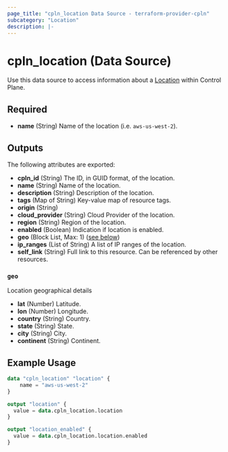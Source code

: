 ```yaml
---
page_title: "cpln_location Data Source - terraform-provider-cpln"
subcategory: "Location"
description: |-
---
```


# cpln_location (Data Source)

Use this data source to access information about a [Location](https://docs.controlplane.com/reference/location) within Control Plane.

## Required

- **name** (String) Name of the location (i.e. `aws-us-west-2`).

## Outputs

The following attributes are exported:

- **cpln_id** (String) The ID, in GUID format, of the location.
- **name** (String) Name of the location.
- **description** (String) Description of the location.
- **tags** (Map of String) Key-value map of resource tags.
- **origin** (String)
- **cloud_provider** (String) Cloud Provider of the location.
- **region** (String) Region of the location.
- **enabled** (Boolean) Indication if location is enabled.
- **geo** (Block List, Max: 1) ([see below](#nestedblock--geo))
- **ip_ranges** (List of String) A list of IP ranges of the location.
- **self_link** (String) Full link to this resource. Can be referenced by other resources.

<a id="nestedblock--geo"></a>

### `geo`

Location geographical details

- **lat** (Number) Latitude.
- **lon** (Number) Longitude.
- **country** (String) Country.
- **state** (String) State.
- **city** (String) City.
- **continent** (String) Continent.

## Example Usage

```terraform
data "cpln_location" "location" {
    name = "aws-us-west-2"
}

output "location" {
  value = data.cpln_location.location
}

output "location_enabled" {
  value = data.cpln_location.location.enabled
}
```
